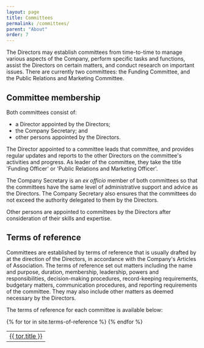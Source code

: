 ```yaml
---
layout: page
title: Committees
permalink: /committees/
parent: "About"
order: 7
---
```


The Directors may establish committees from time-to-time to manage various aspects of the Company, perform specific tasks and functions, assist the Directors on certain matters, and conduct research on important issues. There are currently two committees: the Funding Committee, and the Public Relations and Marketing Committee.

## Committee membership

Both committees consist of:

- a Director appointed by the Directors;
- the Company Secretary; and
- other persons appointed by the Directors.

The Director appointed to a committee leads that committee, and provides regular updates and reports to the other Directors on the committee's activities and progress. As leader of the committee, they take the title 'Funding Officer' or 'Public Relations and Marketing Officer'.

The Company Secretary is an _ex officio_ member of both committees so that the committees have the same level of administrative support and advice as the Directors. The Company Secretary also ensures that the committees do not exceed the authority delegated to them by the Directors.

Other persons are appointed to committees by the Directors after consideration of their skills and expertise.

## Terms of reference

Committees are established by terms of reference that is usually drafted by at the direction of the Directors, in accordance with the Company's Articles of Association. The terms of reference set out matters including the name and purpose, duration, membership, leadership, powers and responsibilities, decision-making procedures, record-keeping requirements, budgetary matters, communication procedures, and reporting requirements of the committee. They may also include other matters as deemed necessary by the Directors.

The terms of reference for each committee is available below:

<table class="documents-table">
  {% for tor in site.terms-of-reference %}
    <tr class="document-entry">
      <td><a href="{{ tor.url }}">{{ tor.title }}</a></td>
    </tr>
  {% endfor %}
</table>
